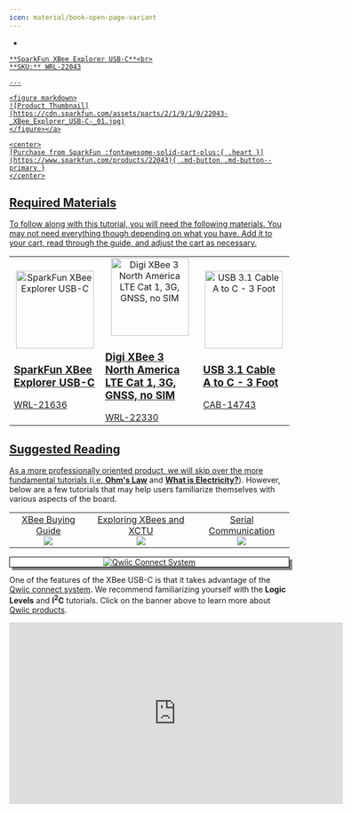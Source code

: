 ```yaml
---
icon: material/book-open-page-variant
---
```



<div class="grid cards desc" markdown>

-    <a href="https://www.sparkfun.com/products/22043">
    **SparkFun XBee Explorer USB-C**<br>
    **SKU:** WRL-22043

    ---

    <figure markdown>
    ![Product Thumbnail](https://cdn.sparkfun.com/assets/parts/2/1/9/1/0/22043-_XBee_Explorer_USB-C-_01.jpg)
    </figure></a>
    
    <center>
    [Purchase from SparkFun :fontawesome-solid-cart-plus:{ .heart }](https://www.sparkfun.com/products/22043){ .md-button .md-button--primary }
    </center>

</div>


## Required Materials

To follow along with this tutorial, you will need the following materials. You may not need everything though depending on what you have. Add it to your cart, read through the guide, and adjust the cart as necessary.

<table style="border-style:none">
    <tr>
        <td>
            <a href="https://www.sparkfun.com/products/22043">
                <center><img src="https://cdn.sparkfun.com/assets/parts/2/1/9/1/0/22043-_XBee_Explorer_USB-C-_01.jpg" style="width:140px; height:140px; object-fit:contain;" alt="SparkFun XBee Explorer USB-C"></center>
                <h3 class="title">SparkFun XBee Explorer USB-C</h3>
            </a>
            WRL-21636
        </td>
        <td>
            <a href="https://www.sparkfun.com/products/22330">
                <center><img src="https://cdn.sparkfun.com/assets/parts/2/1/8/9/4/22032-_XBee_Explorer_Regulated-_01.jpg" style="width:140px; height:140px; object-fit:contain;" alt="Digi XBee 3 North America LTE Cat 1, 3G, GNSS, no SIM" height="140"></center>
                <h3 class="title">Digi XBee 3 North America LTE Cat 1, 3G, GNSS, no SIM</h3>
            </a>
            WRL-22330
        </td>
        <td>
            <a href="https://www.sparkfun.com/products/14743">
                <center><img src="https://cdn.sparkfun.com/c/178-100/assets/parts/1/2/9/7/2/14743-USB_3.1_Cable_A_to_C_-_3_Foot-01.jpg" style="width:140px; height:140px; object-fit:contain;" alt="USB 3.1 Cable A to C - 3 Foot" >
                </center>
                <h3 class="title">USB 3.1 Cable A to C - 3 Foot</h3>
            </a>
            CAB-14743
        </td>
    </tr>
</table>


## Suggested Reading

As a more professionally oriented product, we will skip over the more fundamental tutorials (i.e. [**Ohm's Law**](https://learn.sparkfun.com/tutorials/voltage-current-resistance-and-ohms-law) and [**What is Electricity?**](https://learn.sparkfun.com/tutorials/what-is-electricity)). However, below are a few tutorials that may help users familiarize themselves with various aspects of the board.


<table style="border-style:none">
    <tr>
        <td align="center">
            <a href="https://www.sparkfun.com/pages/xbee_guide">XBee Buying Guide<br>
            <img src="https://cdn.sparkfun.com/c/178-100/assets/learn_tutorials/3/5/3/action-usb.jpg" ></a>
        </td>
        <td align="center">
            <a href="https://learn.sparkfun.com/tutorials/exploring-xbees-and-xctu">Exploring XBees and XCTU<br>
            <img src="https://cdn.sparkfun.com/c/178-100/assets/learn_tutorials/2/2/3/xbee-wire.jpg"></a>
        </td>
        <td align="center">
            <a href="https://learn.sparkfun.com/tutorials/serial-communication">Serial Communication<br>
            <img src="https://cdn.sparkfun.com/c/178-100//assets/7/d/f/9/9/50d24be7ce395f1f6c000000.jpg"></a>
        </td>
    </tr>
</table>

<center>
<div align="center">
    <div style="top:5px;left:5px;background-color:Gray;position:relative">
        <div style="top:-5px;left:-5px;background-color:#ffffff;position:relative;border:1px solid black;">
            <a href="https://www.sparkfun.com/qwiic"><img src="https://cdn.sparkfun.com/assets/custom_pages/2/7/2/qwiic-logo.png" alt="Qwiic Connect System" title="Qwiic Connect System"></a>
        </div>
    </div>
</div>
</center>

One of the features of the XBee USB-C is that it takes advantage of the [Qwiic connect system](https://www.sparkfun.com/qwiic). We recommend familiarizing yourself with the **Logic Levels** and **I<sup>2</sup>C** tutorials.  Click on the banner above to learn more about [Qwiic products](https://www.sparkfun.com/qwiic).

<center>
    <iframe width="600" height="327" src="https://www.youtube.com/embed/x0RDEHqFIF8" title="SparkFun's Qwiic Connect System" frameborder="0" allow="accelerometer; autoplay; clipboard-write; encrypted-media; gyroscope; picture-in-picture" allowfullscreen></iframe>
</center>